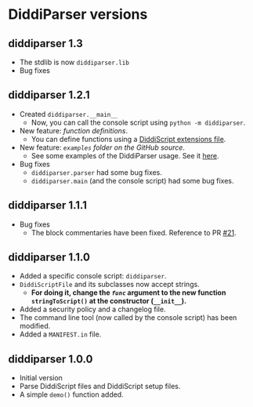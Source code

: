 # DiddiParser versions

## diddiparser 1.3

- The stdlib is now `diddiparser.lib`
- Bug fixes

## diddiparser 1.2.1

- Created `diddiparser.__main__`
  - Now, you can call the console script using `python -m diddiparser`.
- New feature: _function definitions_.
  - You can define functions using a [DiddiScript extensions file](https://github.com/DiddiLeija/diddiparser/wiki/Extensions-file).
- New feature: _`examples` folder on the GitHub source_.
  - See some examples of the DiddiParser usage. See it [here](https://github.com/DiddiLeija/diddiparser/tree/main/examples).
- Bug fixes
  - `diddiparser.parser` had some bug fixes.
  - `diddiparser.main` (and the console script) had some bug fixes.

## diddiparser 1.1.1

- Bug fixes
  - The block commentaries have been fixed. Reference to PR [\#21](http://github.com/diddileija/diddiparser/pull/21).

## diddiparser 1.1.0

- Added a specific console script: `diddiparser`.
- `DiddiScriptFile` and its subclasses now accept strings.
   - **For doing it, change the _`func`_ argument to the new function `stringToScript()` at the constructor (`__init__`).**
 - Added a security policy and a changelog file.
 - The command line tool (now called by the console script) has been modified.
 - Added a `MANIFEST.in` file.

## diddiparser 1.0.0

- Initial version
- Parse DiddiScript files and DiddiScript setup files.
- A simple `demo()` function added.
